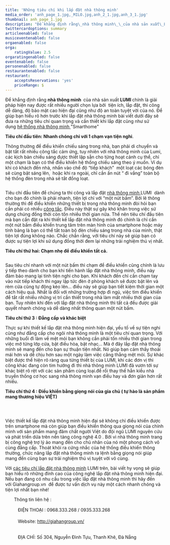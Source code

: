 ```yaml
---
title: 'Những tiêu chí khi lắp đặt nhà thông minh'
media_order: 'anh_page_1.jpg,_MILO.jpg,anh_2_1.jpg,anh_3_1.jpg'
thumbnail: anh_page_1.jpg
description: "Để khẳng định rằng\_nhà thông minh\_\_của nhà sản xuất\_LUMI\_chính là giải pháp hiện nay được rất nhiều người chọn lựa bởi\_ tiện ích, lắp đặt, thi công dễ dàng, độ bảo mật cao hiện đại cũng như độ an toàn tuyệt vời của nó. Để giúp bạn hiểu rõ hơn trước khi lắp đặt nhà thông minh bài viết dưới đây sẽ đưa ra\_những tiêu chí quan trọng và cần thiết khi lắp đặt cũng như sử dụng\_hệ thống nhà thông minh\_\"Smarthome\""
twittercardoptions: summary
articleenabled: false
musiceventenabled: false
orgaenabled: false
orga:
    ratingValue: 2.5
orgaratingenabled: false
eventenabled: false
personenabled: false
restaurantenabled: false
restaurant:
    acceptsReservations: 'yes'
    priceRange: $
---
```


<p>Để khẳng định rằng&nbsp;<strong>nh&agrave; th&ocirc;ng minh&nbsp;&nbsp;</strong>của nh&agrave; sản xuất&nbsp;<strong>LUMI&nbsp;</strong>ch&iacute;nh l&agrave; giải ph&aacute;p hiện nay được rất nhiều người chọn lựa bởi&nbsp; tiện &iacute;ch, lắp đặt, thi c&ocirc;ng dễ d&agrave;ng, độ bảo mật cao hiện đại cũng như độ an to&agrave;n tuyệt vời của n&oacute;. Để gi&uacute;p bạn hiểu r&otilde; hơn trước khi lắp đặt nh&agrave; th&ocirc;ng minh b&agrave;i viết dưới đ&acirc;y sẽ đưa ra&nbsp;những ti&ecirc;u ch&iacute; quan trọng v&agrave; cần thiết khi lắp đặt cũng như sử dụng&nbsp;<a href="http://csit.vn/he-thong-nha-thong-minh-smarthome-hien-dai-tien-nghi-nhat.html" target="_blank" rel="noopener">hệ thống nh&agrave; th&ocirc;ng minh&nbsp;</a>"Smarthome"</p>
<p><strong>Ti&ecirc;u ch&iacute; đầu ti&ecirc;n: Nhanh ch&oacute;ng chỉ với 1 chạm vạn tiện nghi</strong>.</p>
<p>Th&ocirc;ng thường để điều khiển chiếu s&aacute;ng trong nh&agrave;, bạn phải di chuyển v&agrave; bật tắt rất nhiều c&ocirc;ng tắc cảm ứng, tuy nhi&ecirc;n với nh&agrave; th&ocirc;ng minh của Lumi, c&aacute;c kịch bản chiếu s&aacute;ng được thiết lập sẵn cho từng hoạt cảnh cụ thể, chỉ một chạm l&agrave; bạn c&oacute; thể điều khiển hệ thống chiếu s&aacute;ng theo &yacute; muốn. V&iacute; dụ khi c&oacute; kh&aacute;ch đến nh&agrave;, nhấn v&agrave;o chế độ &ldquo;tiếp kh&aacute;ch&rdquo;&nbsp; một loạt c&aacute;c b&oacute;ng đ&egrave;n sẽ c&ugrave;ng bật s&aacute;ng l&ecirc;n, &nbsp;hoặc khi ra ngo&agrave;i, chỉ cần ấn n&uacute;t &ldquo; đi vắng&rdquo; to&agrave;n bộ hệ thống đ&egrave;n trong nh&agrave; sẽ tắt đồng loạt.</p>
<p><img src="/giahan/tin-tuc/nhung-tieu-chi-khi-lap-dat-nha-thong-minh/anh_3_1.jpg" alt="" /></p>
<p>Ti&ecirc;u ch&iacute; đầu ti&ecirc;n để ch&uacute;ng ta thi c&ocirc;ng v&agrave; lắp đặt&nbsp;<a href="http://csit.vn/thiet-bi-nha-thong-minh-smarthome-giai-phap-toi-uu-cho-gia-dinh-cua-ban.html" target="_blank" rel="noopener">nh&agrave; th&ocirc;ng minh&nbsp;</a>LUMI&nbsp;&nbsp;d&agrave;nh cho bạn đ&oacute; ch&iacute;nh l&agrave; phải nhanh, tiện lợi chỉ với &ldquo;một n&uacute;t bấm&rdquo;. Bởi lẽ th&ocirc;ng thường th&igrave; để điều khiển những thiết bị trong nh&agrave; th&ocirc;ng minh đ&ograve;i hỏi bạn cần phải c&oacute; nhiều&nbsp;<a title="c&ocirc;ng tắc" href="http://csit.vn/loai-thiet-bi-smart-home/cong-tac-thong-minh">c&ocirc;ng tắc</a>. Điều n&agrave;y thật sự g&acirc;y kh&oacute; khăn trong việc sử dụng ch&uacute;ng đồng thời c&ograve;n tốn nhiều thời gian nữa. Thế n&ecirc;n ti&ecirc;u ch&iacute; đầu ti&ecirc;n m&agrave; bạn cần đặt ra khi thiết kế lắp đặt nh&agrave; th&ocirc;ng minh đ&oacute; ch&iacute;nh l&agrave; chỉ cần một n&uacute;t bấm điều khiển trung t&acirc;m tr&ecirc;n m&agrave;n h&igrave;nh của smartphone hoặc m&aacute;y t&iacute;nh bảng l&agrave; bạn c&oacute; thể tắt to&agrave;n bộ đ&egrave;n chiếu s&aacute;ng trong nh&agrave; của m&igrave;nh, thật tiện lợi đ&uacute;ng kh&ocirc;ng n&agrave;o. Chắc chắn rằng, với ti&ecirc;u ch&iacute; n&agrave;y sẽ gi&uacute;p bạn c&oacute; được sự tiện lợi khi sử dụng đồng thời đem lại những trải nghiệm th&uacute; vị nhất.</p>
<p><strong>Ti&ecirc;u ch&iacute; thứ hai: Chạm nhẹ để điều khiển tất cả.</strong></p>
<p><img src="/giahan/tin-tuc/nhung-tieu-chi-khi-lap-dat-nha-thong-minh/anh_2_1.jpg" alt="" /></p>
<p>Sau ti&ecirc;u ch&iacute; nhanh với một n&uacute;t bấm th&igrave; chạm để điều khiển cũng ch&iacute;nh l&agrave; lưu &yacute; tiếp theo d&agrave;nh cho bạn khi tiến h&agrave;nh lắp đặt nh&agrave; th&ocirc;ng minh, điều n&agrave;y đảm bảo mang lại t&iacute;nh tiện nghi cho bạn. Khi kh&aacute;ch đến chỉ cần chạm tay v&agrave;o n&uacute;t tiếp kh&aacute;ch th&igrave; ngay lập tức đ&egrave;n ở ph&ograve;ng kh&aacute;ch sẽ được bật l&ecirc;n v&agrave; r&egrave;m cửa cũng tự động k&eacute;o l&ecirc;n&hellip; điều n&agrave;y sẽ gi&uacute;p bạn tiết kiệm thời gian một c&aacute;ch hiệu quả. Nhất l&agrave; đối với những trường hợp đi ngủ, việc t&igrave;m điều khiển để tắt rất nhiều những vị tr&iacute; cần thiết trong nh&agrave; l&agrave;m mất nhiều thời gian của bạn. Tuy nhi&ecirc;n khi đến với lắp đặt nh&agrave; th&ocirc;ng minh th&igrave; tất cả đều được giải quyết nhanh ch&oacute;ng v&agrave; dễ d&agrave;ng nhất th&ocirc;ng quan một n&uacute;t bấm.</p>
<p><strong>Ti&ecirc;u ch&iacute; thứ 3 : Đẳng cấp v&agrave; kh&aacute;c biệt</strong></p>
<p>Thực sự khi thiết kế lắp đặt nh&agrave; th&ocirc;ng minh hiện đại, yếu tố về sự tiện nghi cũng như đẳng cấp cho ng&ocirc;i nh&agrave; th&ocirc;ng minh l&agrave; một ti&ecirc;u ch&iacute; quan trọng. Với những buổi đi l&agrave;m về mệt mỏi bạn kh&ocirc;ng cần phải tốn nhiều thời gian trong việc mở từng lớp cửa, bật điều h&ograve;a, bật nhạc&hellip; M&agrave; ở đ&acirc;y lắp đặt nh&agrave; th&ocirc;ng minh sẽ mang đến cho bạn sự thuận tiện nhất. N&oacute; gi&uacute;p bạn cảm thấy thoải m&aacute;i hơn v&agrave; dễ chịu hơn sau một ng&agrave;y l&agrave;m việc căng thẳng mệt mỏi. Sự kh&aacute;c biệt được thể hiện r&otilde; r&agrave;ng qua từng thiết bị của LUMI, khi c&aacute;c đơn vị thi c&ocirc;ng kh&aacute;c đang c&ograve;n tim hướng đi th&igrave; nh&agrave; th&ocirc;ng minh LUMI đ&atilde; vươn tới sự kh&aacute;c biệt r&otilde; rệt với c&aacute;c sản phẩm c&ugrave;ng loại.để rồi thay thế hẳn kiểu nh&agrave; truyền thống cơ học sang nh&agrave; th&ocirc;ng minh vạn điều hay v&agrave; đơn giản hơn rất nhiều.</p>
<p><strong>Ti&ecirc;u ch&iacute; thứ 4 : Điều khiển bằng giọng n&oacute;i của gia chủ ( tự h&agrave;o l&agrave; sản phẩm mang thương hiệu VIỆT)</strong></p>
<p>&nbsp;</p>
<p><img src="/giahan/tin-tuc/nhung-tieu-chi-khi-lap-dat-nha-thong-minh/_MILO.jpg" alt="" /></p>
<p>Việc thiết kế lắp đặt nh&agrave; th&ocirc;ng minh hiện đại sẽ kh&ocirc;ng chỉ điều khiển được tr&ecirc;n smartphone m&agrave; c&ograve;n gi&uacute;p bạn điều khiển th&ocirc;ng qua giọng n&oacute;i của ch&iacute;nh m&igrave;nh với sản phẩm mang đ&acirc;m chất người Việt do đội ngũ LUMI nguy&ecirc;n cứu v&agrave; ph&aacute;t triển dứa tr&ecirc;n nền tảng c&ocirc;ng nghệ 4.0 . Bởi v&igrave; nh&agrave; th&ocirc;ng minh trang bị c&ocirc;ng nghệ trợ l&yacute; ảo mang đến cho chủ nh&acirc;n của n&oacute; một phong c&aacute;ch v&ocirc; c&ugrave;ng đẳng cấp. Tho&aacute;t khỏi ra cứng nhắc của hệ thống điều khiển th&ocirc;ng thường, chức năng lắp đặt nh&agrave; th&ocirc;ng minh ra lệnh bằng giọng n&oacute;i gi&uacute;p mang đến c&ugrave;ng bạn sự trải nghiệm th&uacute; vị tuyệt vời v&ocirc; c&ugrave;ng.</p>
<p>Với&nbsp;<a href="http://csit.vn/4-tieu-chi-lap-dat-nha-thong-minh-hien-dai-nhat-hien-nay.html">c&aacute;c ti&ecirc;u ch&iacute; lắp đặt nh&agrave; th&ocirc;ng minh</a>&nbsp;LUMI&nbsp;tr&ecirc;n, b&agrave;i viết hy vọng sẽ gi&uacute;p bạn hiểu r&otilde; những đỉnh cao của c&ocirc;ng nghệ lắp đặt nh&agrave; th&ocirc;ng minh hiện đại. Nếu bạn đang c&oacute; nhu cầu trong việc lắp đặt nh&agrave; th&ocirc;ng minh th&igrave; h&atilde;y đến với&nbsp;Giahangroup.vn&nbsp;&nbsp;để được tư vấn dịch vụ n&agrave;y một c&aacute;ch nhanh ch&oacute;ng v&agrave; tiện lợi nhất bạn nh&eacute;!</p>
<p>&nbsp; &nbsp; &nbsp; &nbsp;Th&ocirc;ng tin li&ecirc;n hệ :</p>
<p>&nbsp; &nbsp; &nbsp;<span class="_5mfr _47e3"><img class="img" src="https://static.xx.fbcdn.net/images/emoji.php/v9/f22/1/16/260e.png" alt="" width="16" height="16" />&nbsp;</span>ĐIỆN THOẠI : 0968.333.268 / 0935.333.268<span class="text_exposed_show"><br /><span class="_5mfr _47e3">&nbsp; &nbsp;</span><br /><span class="_5mfr _47e3">&nbsp; &nbsp; &nbsp;<img class="img" src="https://static.xx.fbcdn.net/images/emoji.php/v9/f8f/1/16/2734.png" alt="" width="16" height="16" />&nbsp;</span>Website:&nbsp;<a href="http://giahangroup.vn/" target="_blank" rel="noopener nofollow" data-ft="{&quot;tn&quot;:&quot;-U&quot;}" data-lynx-mode="async" data-lynx-uri="https://l.facebook.com/l.php?u=http%3A%2F%2Fgiahangroup.vn%2F&amp;h=AT0QZiX1VJoafic_QDrcsTULPdpsnjec7YizKl9NxuQ_A804GGP4fRlQN_Ql4WBWOcwzOrdyQ_TNWsgnJ2Dpf9Y3vq0m0SlGQlk60Xly7h-O-ojMU2iLrE_wv8ThoyvX9GK49WiFFxGJfSYhq_aYVTuVjwjs6BzmP6zmzhPWiOUWN2ktqaZeLaAYeBn4vSczc7iVJ7Tpz1YAuKXAa1XKlXNQmA90yaxD6sFR6I7_VLeARMoKMUk00ac0NvmawtSueCfjEIov1E9Wj-dRsvRjNMmL1v9n1u7RjhiJ_kO8lvf664j6ofb8dFHlcBmr41SDxO9oKHBV1mO68yRL33szb5005BkIjEXZCossTIZY_8X_4AmCF8Y-ub7RnhBrElEr353-oQpnaJP-G_Tdw_RZ">http://giahangroup.vn/</a>&nbsp;</span></p>
<p><span class="text_exposed_show"><br /><span class="_5mfr _47e3">&nbsp; &nbsp; &nbsp;<img class="img" src="https://static.xx.fbcdn.net/images/emoji.php/v9/f8f/1/16/2734.png" alt="" width="16" height="16" />&nbsp;</span>ĐỊA CHỈ: Số 304, Nguyễn Đ&igrave;nh Tựu, Thanh Kh&ecirc;, Đ&agrave; Nẵng</span></p>